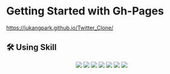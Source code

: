 # Getting Started with Gh-Pages

https://jukangpark.github.io/Twitter_Clone/

## 🛠 Using Skill

<p align='center'>
    <img src="https://img.shields.io/badge/React-^17.0.2-blue?logo=React"/>
    <img src="https://img.shields.io/badge/react_dom-^17.0.2-blueviolet?logo=ReactOS"/>
    <img src="https://img.shields.io/badge/react_router_dom-^6.2.1-critical?logo=React Table"/>
    <img src="https://img.shields.io/badge/node.js-v16.13.2-green?logo=Node.js"/>
    <img src="https://img.shields.io/badge/firebase-^9.6.6-yellow?logo=firebase"/>
    <img src="https://img.shields.io/badge/gh__pages-%5E3.2.3-%23222222?logo=github pages"/>
    <img src="https://img.shields.io/badge/uuid-^8.3.2-orange?logo=uuid"/>
</p>
